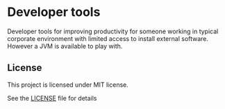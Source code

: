# Developer tools

Developer tools for improving productivity for someone working in typical corporate environment with limited access to install external software. 
However a JVM is available to play with.

## License
This project is licensed under MIT license.

See the [LICENSE](LICENSE) file for details
